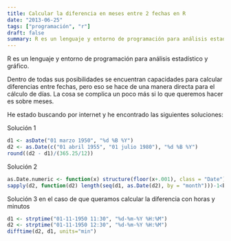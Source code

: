 ```yaml
---
title: Calcular la diferencia en meses entre 2 fechas en R
date: "2013-06-25"
tags: ["programación", "r"]
draft: false
summary: R es un lenguaje y entorno de programación para análisis estadístico y gráfico.
---
```


R es un lenguaje y entorno de programación para análisis estadístico y gráfico.

Dentro de todas sus posibilidades se encuentran capacidades para calcular diferencias entre fechas, pero eso se hace de una manera directa para el cálculo de días. La cosa se complica un poco más si lo que queremos hacer es sobre meses.

He estado buscando por internet y he encontrado las siguientes soluciones:

Solución 1

```R
d1 <- asDate("01 marzo 1950", "%d %B %Y")
d2 <- as.Date(c("01 abril 1955", "01 julio 1980"), "%d %B %Y")
round((d2 - d1)/(365.25/12))
```

Solución 2

```R
as.Date.numeric <- function(x) structure(floor(x+.001), class = "Date")
sapply(d2, function(d2) length(seq(d1, as.Date(d2), by = "month")))-1<br /><br />
```

Solución 3 en el caso de que queramos calcular la diferencia con horas y minutos

```R
d1 <- strptime("01-11-1950 11:30", "%d-%m-%Y %H:%M")
d2 <- strptime("01-11-1950 12:30", "%d-%m-%Y %H:%M")
difftime(d2, d1, units="min")
```